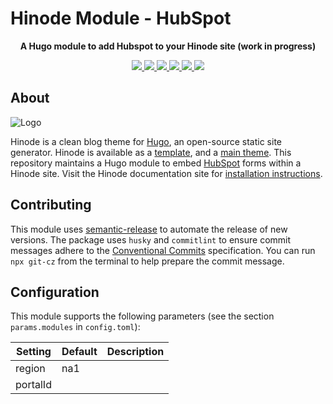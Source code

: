 # Hinode Module - HubSpot

<!-- Tagline -->
<p align="center">
    <b>A Hugo module to add Hubspot to your Hinode site (work in progress)</b>
    <br />
</p>

<!-- Badges -->
<p align="center">
    <a href="https://gohugo.io" alt="Hugo website">
        <img src="https://img.shields.io/badge/generator-hugo-brightgreen">
    </a>
    <a href="https://gethinode.com" alt="Hinode theme">
        <img src="https://img.shields.io/badge/theme-hinode-blue">
    </a>
    <a href="https://github.com/gethinode/mod-hubspot/commits/main" alt="Last commit">
        <img src="https://img.shields.io/github/last-commit/gethinode/mod-hubspot.svg">
    </a>
    <a href="https://github.com/gethinode/mod-hubspot/issues" alt="Issues">
        <img src="https://img.shields.io/github/issues/gethinode/mod-hubspot.svg">
    </a>
    <a href="https://github.com/gethinode/mod-hubspot/pulls" alt="Pulls">
        <img src="https://img.shields.io/github/issues-pr-raw/gethinode/mod-hubspot.svg">
    </a>
    <a href="https://github.com/gethinode/mod-hubspot/blob/main/LICENSE" alt="License">
        <img src="https://img.shields.io/github/license/gethinode/mod-hubspot">
    </a>
</p>

## About

![Logo](https://raw.githubusercontent.com/gethinode/hinode/main/static/img/logo.png)

Hinode is a clean blog theme for [Hugo][hugo], an open-source static site generator. Hinode is available as a [template][repository_template], and a [main theme][repository]. This repository maintains a Hugo module to embed [HubSpot][hubspot] forms within a Hinode site. Visit the Hinode documentation site for [installation instructions][hinode_docs].

## Contributing

This module uses [semantic-release][semantic-release] to automate the release of new versions. The package uses `husky` and `commitlint` to ensure commit messages adhere to the [Conventional Commits][conventionalcommits] specification. You can run `npx git-cz` from the terminal to help prepare the commit message.

## Configuration

This module supports the following parameters (see the section `params.modules` in `config.toml`):

| Setting                   | Default | Description |
|---------------------------|---------|-------------|
| region                    | na1     ||
| portalId                  |         ||


<!-- MARKDOWN LINKS -->
[hugo]: https://gohugo.io
[hinode_docs]: https://gethinode.com
[hubspot]: https://hubspot.com
[repository]: https://github.com/gethinode/hinode.git
[repository_template]: https://github.com/gethinode/template.git
[conventionalcommits]: https://www.conventionalcommits.org
[husky]: https://typicode.github.io/husky/
[semantic-release]: https://semantic-release.gitbook.io/
